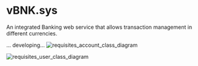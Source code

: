 # vBNK.sys

An integrated Banking web service that allows transaction management in different currencies.

... developing... 
![requisites_account_class_diagram](https://user-images.githubusercontent.com/107514286/188307878-bfaef80b-66d0-4b0f-9cc5-c5570463c114.png)

![requisites_user_class_diagram](https://user-images.githubusercontent.com/107514286/188307886-22b9009d-2f6d-4834-b83c-24215cdb789f.png)
